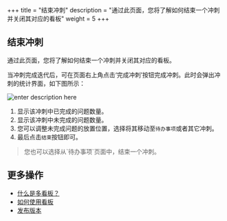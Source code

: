 ﻿+++
title = "结束冲刺"
description = "通过此页面，您将了解如何结束一个冲刺并关闭其对应的看板"
weight = 5
+++

## 结束冲刺

通过此页面，您将了解如何结束一个冲刺并关闭其对应的看板。

当冲刺完成迭代后，可在页面右上角点击‘完成冲刺’按钮完成冲刺。此时会弹出冲刺的统计界面，如下图所示：

![enter description here](/docs/user-guide/agile/imge/image35.png)

1. 显示该冲刺中已完成的问题数量。
2. 显示该冲刺中未完成的问题数量。
3. 您可以调整未完成问题的放置位置，选择将其移动至`待办事项`或者其它冲刺。
4. 最后点击`结束`按钮即可。

<blockquote class="note">
您也可以选择从`待办事项`页面中，结束一个冲刺。
</blockquote>

## 更多操作

- [什么是多看板？](../../sprint/kanban)
- [如何使用看板](../../sprint/manage-kanban)
- [发布版本](../../release)





